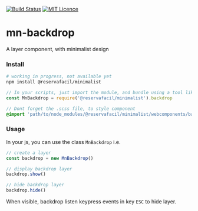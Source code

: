 [![Build Status](https://travis-ci.org/reserva-facil/minimalist.svg?branch=master)](https://travis-ci.org/reserva-facil/minimalist)
[![MIT Licence](https://badges.frapsoft.com/os/mit/mit.svg?v=103)](https://opensource.org/licenses/mit-license.php)

# mn-backdrop

A layer component, with minimalist design

### Install

```sh
# working in progress, not available yet
npm install @reservafacil/minimalist
```

```js
// In your scripts, just import the module, and bundle using a tool like webpack, or browserify
const MnBackdrop = require('@reservafacil/minimalist').backdrop
```


```sass
// Dont forget the .scss file, to style component
@import 'path/to/node_modules/@reservafacil/minimalist/webcomponents/backdrop/backdrop.scss';
```


### Usage

In your js, you can use the class `MnBackdrop` i.e.

```js
// create a layer
const backdrop = new MnBackdrop()
```

```js
// display backdrop layer
backdrop.show()
```

```js
// hide backdrop layer
backdrop.hide()
```

When visible, backdrop listen keypress events in key `ESC` to hide layer.
